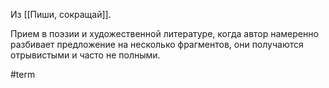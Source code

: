 Из [[Пиши, сокращай]].

Прием в поэзии и художественной литературе, когда автор намеренно разбивает предложение на несколько фрагментов, они получаются отрывистыми и часто не полными.

#term